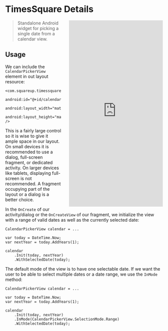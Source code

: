 # TimesSquare Details

<iframe src="https://appetize.io/embed/dvet40nmhnn1edp241n41tpaf0?device=nexus5&scale=75&autoplay=true&orientation=portrait&deviceColor=black" 
        width="300px" height="597px" frameborder="0" scrolling="no"
        style="float: right;margin-left:24px;">&nbsp;</iframe>

> Standalone Android widget for picking a single date from a calendar view.

## Usage

We can include the `CalendarPickerView` element in out layout resource:

    <com.squareup.timessquare.CalendarPickerView
        android:id="@+id/calendar"
        android:layout_width="match_parent"
        android:layout_height="match_parent" />

This is a fairly large control so it is wise to give it ample space in our 
layout. On small devices it is recommended to use a dialog, full-screen 
fragment, or dedicated activity. On larger devices like tablets, displaying 
full-screen is not recommended. A fragment occupying part of the layout or 
a dialog is a better choice.

In the `OnCreate` of our activity/dialog or the `OnCreateView` of our fragment, 
we initialize the view with a range of valid dates as well as the currently 
selected date:

    CalendarPickerView calendar = ...
	
	var today = DateTime.Now;
    var nextYear = today.AddYears(1);

    calendar
	    .Init(today, nextYear)
		.WithSelectedDate(today);

The default mode of the view is to have one selectable date. 
If we want the user to be able to select multiple dates or a date range, we
use the `InMode` method:

    CalendarPickerView calendar = ...
	
	var today = DateTime.Now;
    var nextYear = today.AddYears(1);

    calendar
	    .Init(today, nextYear)
		.InMode(CalendarPickerView.SelectionMode.Range)
		.WithSelectedDate(today);
